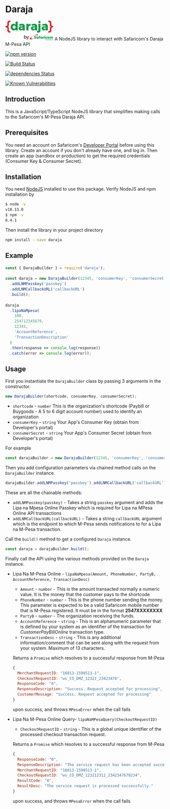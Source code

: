 # Daraja

![Daraja Logo](/img/daraja.png)
A NodeJS library to interact with Safaricom's Daraja M-Pesa API

[![npm version](https://badge.fury.io/js/daraja.svg)](https://badge.fury.io/js/daraja)

[![Build Status](https://travis-ci.com/austinewuncler/daraja.svg?branch=master)](https://travis-ci.com/austinewuncler/daraja)

[![dependencies Status](https://david-dm.org/austinewuncler/daraja/status.svg)](https://david-dm.org/austinewuncler/daraja)

[![Known Vulnerabilities](https://snyk.io/test/github/austinewuncler/daraja/badge.svg)](https://snyk.io/test/github/austinewuncler/daraja)

## Introduction

This is a JavaScript/TypeScript NodeJS library that simplifies making calls to the Safaricom's M-Pesa Daraja API.

## Prerequisites

You need an account on Safaricom's [Developer Portal](https://developer.safaricom.co.ke/) before using this library. Create an account if you don't already have one, and log in. Then create an app (sandbox or production) to get the required credentials (Consumer Key & Consumer Secret).

## Installation

You need [NodeJS](http://nodejs.org) installed to use this package.
Verify NodeJS and npm installation by

```sh
$ node -v
v10.13.0
$ npm -v
6.4.1
```

Then install the library in your project directory

```sh
npm install --save daraja
```

## Example

```javascript
const { DarajaBuilder } = require('daraja');

const daraja = new DarajaBuilder(12345, 'consumerKey', 'consumerSecret')
  .addLNMPasskey('passkey')
  .addLNMCallbackURL('callbackURL')
  .build();

daraja
  .lipaNaMpesa(
    100,
    254712345678,
    12345,
    'AccountReference',
    'TransactionDescription'
  )
  .then(response => console.log(response))
  .catch(error => console.log(error));
```

## Usage

First you instantiate the `DarajaBuilder` class by passing 3 arguments in the constructor.

```javascript
new DarajaBuilder(shortcode, consumerKey, consumerSecret);
```

- `shortcode` - `number` This is the organization's shortcode (Paybill or Buygoods - A 5 to 6 digit account number) used to identify an organization
- `consumerKey` - `string` Your App's Consumer Key (obtain from Developer's portal)
- `consumerSecret` - `string` Your App's Consumer Secret (obtain from Developer's portal)

For example

```javascript
const darajaBuilder = new DarajaBuilder(12345, 'consumerKey', 'consumerSecret');
```

Then you add configuration parameters via chained method calls on the `DarajaBuilder` instance.

```javascript
darajaBuilder.addLNMPasskey('passkey').addLNMCallbackURL('callbackURL');
```

These are all the chainable methods:

- `addLNMPasskey(passkey)` - Takes a string `passkey` argument and adds the Lipa na Mpesa Online Passkey which is required for Lipa na MPesa Online API transactions
- `addLNMCallbackURL(callbackURL)` - Takes a string `callbackURL` argument which is the endpoint to which M-Pesa sends notifications to for a Lipa na M-Pesa transaction.

Call the `build()` method to get a configured `Daraja` instance.

```javascript
const daraja = darajaBuilder.build();
```

Finally call the API using the various methods provided on the `Daraja` instance.

- Lipa Na M-Pesa Online - `lipaNaMpesa(Amount, PhoneNumber, PartyB, AccountReference, TransactionDesc)`

  - `Amount` - `number` - This is the amount transacted normally a numeric value. It is the money that the customer pays to the shortcode
  - `PhoneNumber` - `number` - This is the phone number sending the money. This parameter is expected to be a valid Safaricom mobile number that is M-Pesa registered. It must be in the format **2547XXXXXXXX**
  - `PartyB` - `number` - The organization receiving the funds.
  - `AccountReference` - `string` - This is an alphanumeric parameter that is defined by your system as an identifier of the transaction for _CustomerPayBillOnline_ transaction type.
  - `TransactionDesc` - `string` - This is any additional information/comment that can be sent along with the request from your system. Maximum of 13 characters.

  Returns a `Promise` which resolves to a successful response from M-Pesa

  ```javascript
  {
    MerchantRequestID: "16813-1590513-1",
    CheckoutRequestID: "ws_CO_DMZ_12321_23423476",
    ResponseCode: "0",
    ResponseDescription: "Success. Request accepted for processing",
    CustomerMessage: "Success. Request accepted for processing"
  }
  ```

  upon success, and throws `MPesaError` when the call fails

- Lipa Na M-Pesa Online Query- `lipaNaMPesaQuery(CheckoutRequestID)`

  - `CheckoutRequestID` - `string` - This is a global unique identifier of the processed checkout transaction request.

  Returns a `Promise` which resolves to a successful response from M-Pesa

  ```javascript
  {
    ResponseCode: "0",
    ResponseDescription: "The service request has been accepted successsfully",
    MerchantRequestID: "16813-1590513-1",
    CheckoutRequestID: "ws_CO_DMZ_123212312_2342347678234",
    ResultCode: "0",
    ResultDesc: "The service request is processed successfully."
  }
  ```

  upon success, and throws `MPesaError` when the call fails
